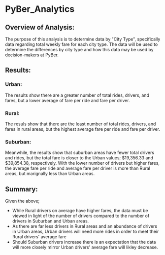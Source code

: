 # PyBer_Analytics
## Overview of Analysis:
The purpose of this analysis is to determine data by "City Type", specifically data regarding total weekly fare for each city type. The data will be used to determine the differences by city type and how this data may be used by decision-makers at PyBer. 
## Results:
### Urban:
The results show there are a greater number of total rides, drivers, and fares, but a lower average of fare per ride and fare per driver. 
### Rural:
The resuls show that there are the least number of total rides, drivers, and fares in rural areas, but the highest average fare per ride and fare per driver. 
### Suburban:
Meanwhile, the results show that suburban areas have fewer total drivers and rides, but the total fare is closer to the Urban values; $19,356.33 and $39,854.38, respectively. With the lower number of drivers but higher fares, the average fare per ride and average fare per driver is more than Rural areas, but marignally less than Urban areas. 
## Summary:
Given the above;
- While Rural drivers on average have higher fares, the data must be viewed in light of the number of drivers compared to the number of drivers in Suburban and Urban areas. 
- As there are far less drivers in Rural areas and an abundance of drivers in Urban areas, Urban drivers will need more rides in order to meet their Rural drivers' average fare
- Should Suburban drivers increase there is an expectation that the data will more closely mirror Urban drivers' average fare will likley decrease. 
